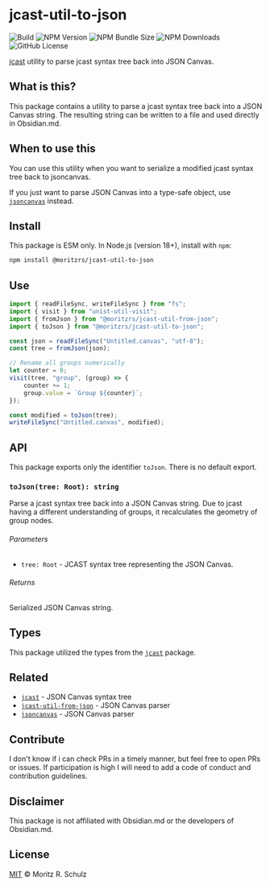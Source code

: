 # jcast-util-to-json

![Build](https://github.com/MoritzRS/obsidian-ext/actions/workflows/ci.yml/badge.svg)
![NPM Version](https://img.shields.io/npm/v/%40moritzrs%2Fjcast-util-to-json)
![NPM Bundle Size](https://img.shields.io/bundlephobia/minzip/%40moritzrs%2Fjcast-util-to-json)
![NPM Downloads](https://img.shields.io/npm/dm/%40moritzrs%2Fjcast-util-to-json)
![GitHub License](https://img.shields.io/github/license/MoritzRS/obsidian-ext)

[jcast](https://github.com/MoritzRS/obsidian-ext/tree/main/packages/jcast/) utility to parse jcast syntax tree back into JSON Canvas.

## What is this?

This package contains a utility to parse a jcast syntax tree back into a JSON Canvas string.
The resulting string can be written to a file and used directly in Obsidian.md.

## When to use this

You can use this utility when you want to serialize a modified jcast syntax tree back to jsoncanvas.

If you just want to parse JSON Canvas into a type-safe object, use [`jsoncanvas`](https://github.com/MoritzRS/obsidian-ext/tree/main/packages/jsoncanvas/) instead.

## Install

This package is ESM only. In Node.js (version 18+), install with `npm`:

```sh
npm install @moritzrs/jcast-util-to-json
```

## Use

```js
import { readFileSync, writeFileSync } from "fs";
import { visit } from "unist-util-visit";
import { fromJson } from "@moritzrs/jcast-util-from-json";
import { toJson } from "@moritzrs/jcast-util-to-json";

const json = readFileSync("Untitled.canvas", "utf-8");
const tree = fromJson(json);

// Rename all groups numerically
let counter = 0;
visit(tree, "group", (group) => {
	counter += 1;
	group.value = `Group ${counter}`;
});

const modified = toJson(tree);
writeFileSync("Untitled.canvas", modified);
```

## API

This package exports only the identifier `toJson`.
There is no default export.

### `toJson(tree: Root): string`

Parse a jcast syntax tree back into a JSON Canvas string.
Due to jcast having a different understanding of groups, it recalculates the geometry of group nodes.

###### Parameters

-   `tree: Root` - JCAST syntax tree representing the JSON Canvas.

###### Returns

Serialized JSON Canvas string.

## Types

This package utilized the types from the [`jcast`](https://github.com/MoritzRS/obsidian-ext/tree/main/packages/jcast/) package.

## Related

-   [`jcast`](https://github.com/MoritzRS/obsidian-ext/tree/main/packages/jcast/) - JSON Canvas syntax tree
-   [`jcast-util-from-json`](https://github.com/MoritzRS/obsidian-ext/tree/main/packages/jcast-util-from-json/) - JSON Canvas parser
-   [`jsoncanvas`](https://github.com/MoritzRS/obsidian-ext/tree/main/packages/jsoncanvas/) - JSON Canvas parser

## Contribute

I don't know if i can check PRs in a timely manner, but feel free to open PRs or issues.
If participation is high I will need to add a code of conduct and contribution guidelines.

## Disclaimer

This package is not affiliated with Obsidian.md or the developers of Obsidian.md.

## License

[MIT](https://github.com/MoritzRS/obsidian-ext/blob/main/LICENSE.md) © Moritz R. Schulz
